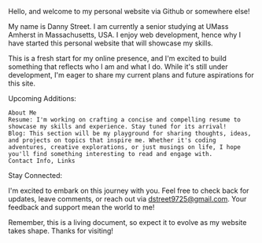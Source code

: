 Hello, and welcome to my personal website via Github or somewhere else!

My name is Danny Street. I am currently a senior studying at UMass Amherst in Massachusetts, USA. I enjoy web development, hence why I have started this personal website that will showcase my skills.

This is a fresh start for my online presence, and I'm excited to build something that reflects who I am and what I do. While it's still under development, I'm eager to share my current plans and future aspirations for this site.

Upcoming Additions:

    About Me
    Resume: I'm working on crafting a concise and compelling resume to showcase my skills and experience. Stay tuned for its arrival!
    Blog: This section will be my playground for sharing thoughts, ideas, and projects on topics that inspire me. Whether it's coding adventures, creative explorations, or just musings on life, I hope you'll find something interesting to read and engage with.
    Contact Info, Links

Stay Connected:

I'm excited to embark on this journey with you. Feel free to check back for updates, leave comments, or reach out via dstreet9725@gmail.com. Your feedback and support mean the world to me!

Remember, this is a living document, so expect it to evolve as my website takes shape. Thanks for visiting!